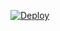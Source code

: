  

[![Deploy](https://www.herokucdn.com/deploy/button.svg)](https://heroku.com/deploy?template=https://github.com/Blazeboy87578/measurementrobot) 


